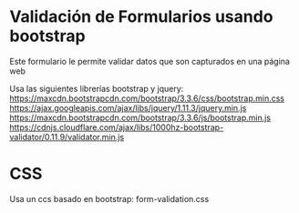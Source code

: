 # Validación de Formularios usando bootstrap
Este formulario le permite validar datos que son capturados en una página web

Usa las siguientes librerías bootstrap y jquery:
https://maxcdn.bootstrapcdn.com/bootstrap/3.3.6/css/bootstrap.min.css
https://ajax.googleapis.com/ajax/libs/jquery/1.11.3/jquery.min.js
https://maxcdn.bootstrapcdn.com/bootstrap/3.3.6/js/bootstrap.min.js
https://cdnjs.cloudflare.com/ajax/libs/1000hz-bootstrap-validator/0.11.9/validator.min.js

# CSS

Usa un ccs basado en bootstrap:
form-validation.css